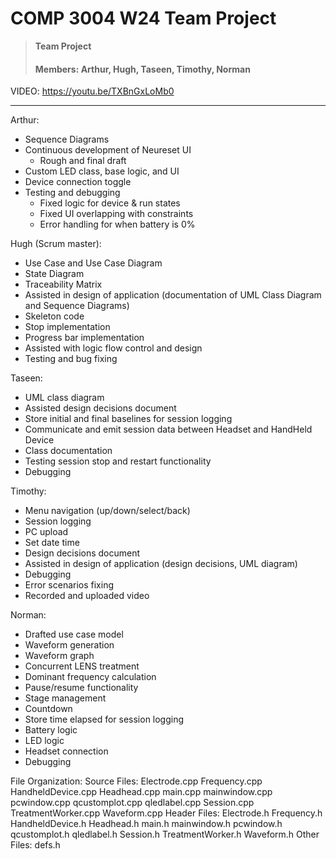 # COMP 3004 W24 Team Project

> **Team Project**
> #### Members: Arthur, Hugh, Taseen, Timothy, Norman

VIDEO: https://youtu.be/TXBnGxLoMb0

--- 

Arthur:
 - Sequence Diagrams
 - Continuous development of Neureset UI
   - Rough and final draft
 - Custom LED class, base logic, and UI
 - Device connection toggle
 - Testing and debugging
   - Fixed logic for device & run states
   - Fixed UI overlapping with constraints
   - Error handling for when battery is 0%
  
Hugh (Scrum master):
  - Use Case and Use Case Diagram
  - State Diagram
  - Traceability Matrix
  - Assisted in design of application (documentation of UML Class Diagram and Sequence Diagrams)
  - Skeleton code
  - Stop implementation
  - Progress bar implementation
  - Assisted with logic flow control and design
  - Testing and bug fixing

Taseen:
- UML class diagram
- Assisted design decisions document
- Store initial and final baselines for session logging
- Communicate and emit session data between Headset and HandHeld Device
- Class documentation
- Testing session stop and restart functionality
- Debugging

Timothy:
- Menu navigation (up/down/select/back)
- Session logging
- PC upload
- Set date time
- Design decisions document
- Assisted in design of application (design decisions, UML diagram)
- Debugging
- Error scenarios fixing
- Recorded and uploaded video

Norman:
- Drafted use case model
- Waveform generation
- Waveform graph
- Concurrent LENS treatment
- Dominant frequency calculation
- Pause/resume functionality
- Stage management
- Countdown
- Store time elapsed for session logging
- Battery logic
- LED logic
- Headset connection
- Debugging

File Organization:
Source Files:
 Electrode.cpp
 Frequency.cpp
 HandheldDevice.cpp
 Headhead.cpp
 main.cpp
 mainwindow.cpp
 pcwindow.cpp
 qcustomplot.cpp
 qledlabel.cpp
 Session.cpp
 TreatmentWorker.cpp
 Waveform.cpp
Header Files:
 Electrode.h
 Frequency.h
 HandheldDevice.h
 Headhead.h
 main.h
 mainwindow.h
 pcwindow.h
 qcustomplot.h
 qledlabel.h
 Session.h
 TreatmentWorker.h
 Waveform.h
Other Files:
 defs.h
